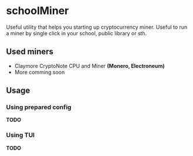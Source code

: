 # schoolMiner
Useful utility that helps you starting up cryptocurrency miner. Useful to run a miner by single click in your school, public library or sth.

## Used miners
* Claymore CryptoNote CPU and Miner **(Monero, Electroneum)**
* More comming soon

## Usage
### Using prepared config
**TODO**

### Using **TUI**
**TODO**